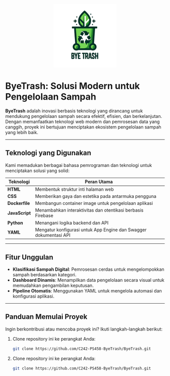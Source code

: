 <p align="center">
  <img 
    width="200" 
    height="200" 
    src="https://github.com/C242-PS458-ByeTrash/ByeTrash/blob/main/logo.png" 
    alt="ByeTrash Logo">
</p>

# ByeTrash: Solusi Modern untuk Pengelolaan Sampah

**ByeTrash** adalah inovasi berbasis teknologi yang dirancang untuk mendukung pengelolaan sampah secara efektif, efisien, dan berkelanjutan. Dengan memanfaatkan teknologi web modern dan pemrosesan data yang canggih, proyek ini bertujuan menciptakan ekosistem pengelolaan sampah yang lebih baik.

---

## Teknologi yang Digunakan

Kami memadukan berbagai bahasa pemrograman dan teknologi untuk menciptakan solusi yang solid:

| Teknologi          | Peran Utama                                                                 |
|---------------------|-----------------------------------------------------------------------------|
| **HTML**           | Membentuk struktur inti halaman web                                         |
| **CSS**            | Memberikan gaya dan estetika pada antarmuka pengguna                        |
| **Dockerfile**     | Membangun container image untuk pengelolaan aplikasi                       |
| **JavaScript**     | Menambahkan interaktivitas dan otentikasi berbasis Firebase                |
| **Python**         | Menangani logika backend dan API                                            |
| **YAML**           | Mengatur konfigurasi untuk App Engine dan Swagger dokumentasi API          |

---

## Fitur Unggulan
- **Klasifikasi Sampah Digital**: Pemrosesan cerdas untuk mengelompokkan sampah berdasarkan kategori.
- **Dashboard Dinamis**: Menampilkan data pengelolaan secara visual untuk memudahkan pengambilan keputusan.
- **Pipeline Otomatis**: Menggunakan YAML untuk mengelola automasi dan konfigurasi aplikasi.

---

## Panduan Memulai Proyek

Ingin berkontribusi atau mencoba proyek ini? Ikuti langkah-langkah berikut:

1. Clone repository ini ke perangkat Anda:
   ```bash
   git clone https://github.com/C242-PS458-ByeTrash/ByeTrash.git
1. Clone repository ini ke perangkat Anda:
   ```bash
   git clone https://github.com/C242-PS458-ByeTrash/ByeTrash.git
